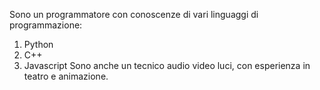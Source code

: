 Sono un programmatore con conoscenze di vari linguaggi di programmazione:
1. Python
2. C++
3. Javascript
Sono anche un tecnico audio video  luci, con esperienza in teatro e animazione.
